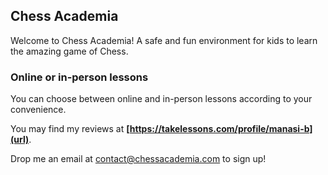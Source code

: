 ## Chess Academia

Welcome to Chess Academia! A safe and fun environment for kids to learn the amazing game of Chess.

### Online or in-person lessons

You can choose between online and in-person lessons according to your convenience.

You may find my reviews at **[https://takelessons.com/profile/manasi-b](url)**.

Drop me an email at contact@chessacademia.com to sign up!


